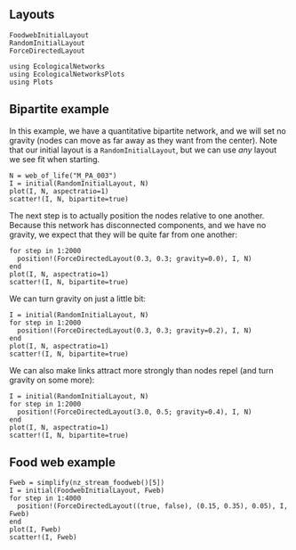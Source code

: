 ## Layouts

```@docs
FoodwebInitialLayout
RandomInitialLayout
ForceDirectedLayout
```


```@setup default
using EcologicalNetworks
using EcologicalNetworksPlots
using Plots
```

## Bipartite example

In this example, we have a quantitative bipartite network, and we will set no
gravity (nodes can move as far away as they want from the center). Note that our
initial layout is a `RandomInitialLayout`, but we can use *any* layout we see
fit when starting.

```@example default
N = web_of_life("M_PA_003")
I = initial(RandomInitialLayout, N)
plot(I, N, aspectratio=1)
scatter!(I, N, bipartite=true)
```

The next step is to actually position the nodes relative to one another. Because
this network has disconnected components, and we have no gravity, we expect that
they will be quite far from one another:

```@example default
for step in 1:2000
  position!(ForceDirectedLayout(0.3, 0.3; gravity=0.0), I, N)
end
plot(I, N, aspectratio=1)
scatter!(I, N, bipartite=true)
```

We can turn gravity on just a little bit:

```@example default
I = initial(RandomInitialLayout, N)
for step in 1:2000
  position!(ForceDirectedLayout(0.3, 0.3; gravity=0.2), I, N)
end
plot(I, N, aspectratio=1)
scatter!(I, N, bipartite=true)
```

We can also make links attract more strongly than nodes repel (and turn gravity
on some more):

```@example default
I = initial(RandomInitialLayout, N)
for step in 1:2000
  position!(ForceDirectedLayout(3.0, 0.5; gravity=0.4), I, N)
end
plot(I, N, aspectratio=1)
scatter!(I, N, bipartite=true)
```

## Food web example

```@example default
Fweb = simplify(nz_stream_foodweb()[5])
I = initial(FoodwebInitialLayout, Fweb)
for step in 1:4000
  position!(ForceDirectedLayout((true, false), (0.15, 0.35), 0.05), I, Fweb)
end
plot(I, Fweb)
scatter!(I, Fweb)
```